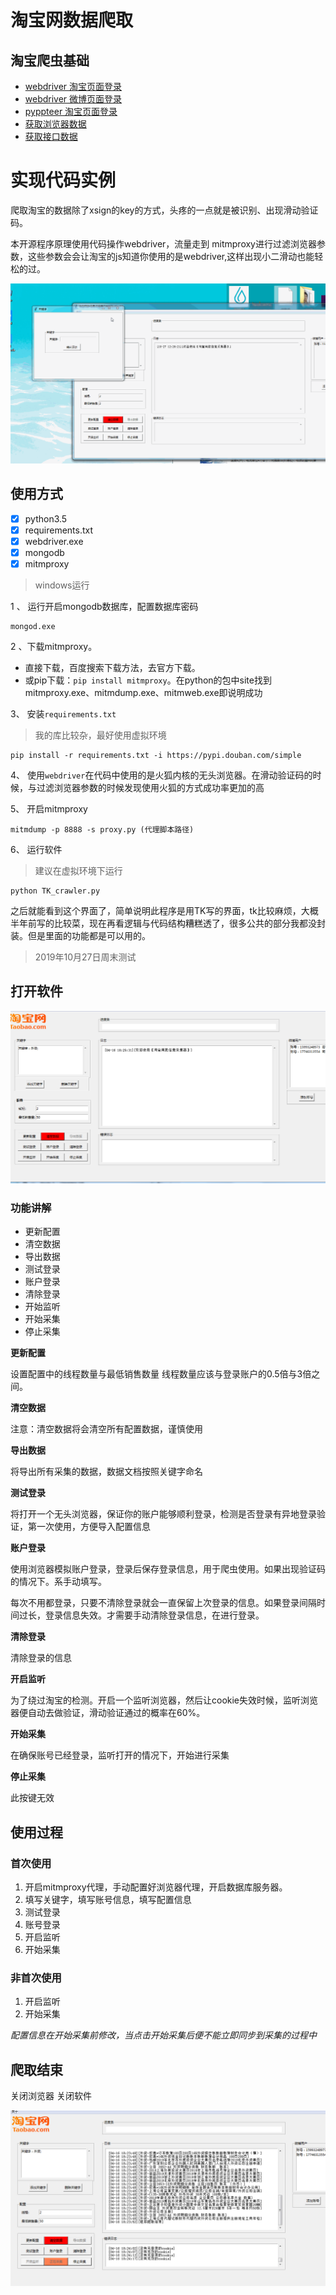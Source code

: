 
# 淘宝网数据爬取

## 淘宝爬虫基础

* [webdriver 淘宝页面登录](待完善)
* [webdriver 微博页面登录](待完善)
* [pyppteer 淘宝页面登录](待完善)
* [获取浏览器数据](待完善)
* [获取接口数据](待完善)

# 实现代码实例

爬取淘宝的数据除了xsign的key的方式，头疼的一点就是被识别、出现滑动验证码。

本开源程序原理使用代码操作webdriver，流量走到 mitmproxy进行过滤浏览器参数，这些参数会会让淘宝的js知道你使用的是webdriver,这样出现小二滑动也能轻松的过。

![](https://raw.githubusercontent.com/Hatcat123/GraphicBed/master/Img/20191027124113.gif)


## 使用方式

- [x] python3.5
- [x] requirements.txt
- [x] webdriver.exe
- [x] mongodb
- [x] mitmproxy

>windows运行

1 、 运行开启mongodb数据库，配置数据库密码 

```
mongod.exe

```

2 、下载mitmproxy。

 - 直接下载，百度搜索下载方法，去官方下载。
 - 或pip下载：`pip install mitmproxy`。在python的包中site找到mitmproxy.exe、mitmdump.exe、mitmweb.exe即说明成功

3、 安装`requirements.txt`

>我的库比较杂，最好使用虚拟环境

```
pip install -r requirements.txt -i https://pypi.douban.com/simple
```

4、 使用`webdriver`在代码中使用的是火狐内核的无头浏览器。在滑动验证码的时候，与过滤浏览器参数的时候发现使用火狐的方式成功率更加的高

5、 开启mitmproxy

```
mitmdump -p 8888 -s proxy.py (代理脚本路径)
```
6、 运行软件

> 建议在虚拟环境下运行

```
python TK_crawler.py
```
之后就能看到这个界面了，简单说明此程序是用TK写的界面，tk比较麻烦，大概半年前写的比较菜，现在再看逻辑与代码结构糟糕透了，很多公共的部分我都没封装。但是里面的功能都是可以用的。
>2019年10月27日周末测试

## 打开软件

![](https://raw.githubusercontent.com/Hatcat123/GraphicBed/master/Img/20190416182559.png)

### 功能讲解

- 更新配置
- 清空数据
- 导出数据
- 测试登录
- 账户登录
- 清除登录
- 开始监听
- 开始采集
- 停止采集 

**更新配置**

设置配置中的线程数量与最低销售数量
线程数量应该与登录账户的0.5倍与3倍之间。

**清空数据**

注意：清空数据将会清空所有配置数据，谨慎使用

**导出数据**

 将导出所有采集的数据，数据文档按照关键字命名

**测试登录**

将打开一个无头浏览器，保证你的账户能够顺利登录，检测是否登录有异地登录验证，第一次使用，方便导入配置信息

**账户登录**

使用浏览器模拟账户登录，登录后保存登录信息，用于爬虫使用。如果出现验证码的情况下。系手动填写。

每次不用都登录，只要不清除登录就会一直保留上次登录的信息。如果登录间隔时间过长，登录信息失效。才需要手动清除登录信息，在进行登录。

**清除登录**

清除登录的信息

**开启监听** 

为了绕过淘宝的检测。开启一个监听浏览器，然后让cookie失效时候，监听浏览器便自动去做验证，滑动验证通过的概率在60%。

**开始采集**

在确保账号已经登录，监听打开的情况下，开始进行采集

**停止采集**

此按键无效

## 使用过程

### 首次使用

1. 开启mitmproxy代理，手动配置好浏览器代理，开启数据库服务器。
2. 填写关键字，填写账号信息，填写配置信息
3. 测试登录
4. 账号登录
5. 开启监听
6. 开始采集

### 非首次使用


1. 开启监听
2. 开始采集

*配置信息在开始采集前修改，当点击开始采集后便不能立即同步到采集的过程中*

## 爬取结束

关闭浏览器 关闭软件

![](https://raw.githubusercontent.com/Hatcat123/GraphicBed/master/Img/20190416182442.png)

